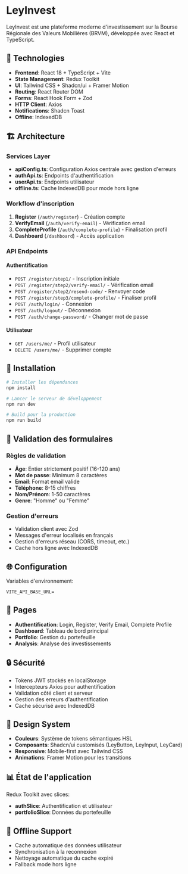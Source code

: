 # LeyInvest

LeyInvest est une plateforme moderne d'investissement sur la Bourse Régionale des Valeurs Mobilières (BRVM), développée avec React et TypeScript.

## 🚀 Technologies

- **Frontend**: React 18 + TypeScript + Vite
- **State Management**: Redux Toolkit
- **UI**: Tailwind CSS + Shadcn/ui + Framer Motion
- **Routing**: React Router DOM
- **Forms**: React Hook Form + Zod
- **HTTP Client**: Axios
- **Notifications**: Shadcn Toast
- **Offline**: IndexedDB

## 🏗️ Architecture

### Services Layer
- **apiConfig.ts**: Configuration Axios centrale avec gestion d'erreurs
- **authApi.ts**: Endpoints d'authentification
- **userApi.ts**: Endpoints utilisateur  
- **offline.ts**: Cache IndexedDB pour mode hors ligne

### Workflow d'inscription
1. **Register** (`/auth/register`) - Création compte
2. **VerifyEmail** (`/auth/verify-email`) - Vérification email
3. **CompleteProfile** (`/auth/complete-profile`) - Finalisation profil
4. **Dashboard** (`/dashboard`) - Accès application

### API Endpoints

#### Authentification
- `POST /register/step1/` - Inscription initiale
- `POST /register/step2/verify-email/` - Vérification email
- `POST /register/step2/resend-code/` - Renvoyer code
- `POST /register/step3/complete-profile/` - Finaliser profil
- `POST /auth/login/` - Connexion
- `POST /auth/logout/` - Déconnexion
- `POST /auth/change-password/` - Changer mot de passe

#### Utilisateur
- `GET /users/me/` - Profil utilisateur
- `DELETE /users/me/` - Supprimer compte

## 🔧 Installation

```bash
# Installer les dépendances
npm install

# Lancer le serveur de développement
npm run dev

# Build pour la production
npm run build
```

## 📝 Validation des formulaires

### Règles de validation
- **Âge**: Entier strictement positif (16-120 ans)
- **Mot de passe**: Minimum 8 caractères
- **Email**: Format email valide
- **Téléphone**: 8-15 chiffres
- **Nom/Prénom**: 1-50 caractères
- **Genre**: "Homme" ou "Femme"

### Gestion d'erreurs
- Validation client avec Zod
- Messages d'erreur localisés en français
- Gestion d'erreurs réseau (CORS, timeout, etc.)
- Cache hors ligne avec IndexedDB

## 🌐 Configuration

Variables d'environnement:
```env
VITE_API_BASE_URL=
```

## 📱 Pages

- **Authentification**: Login, Register, Verify Email, Complete Profile
- **Dashboard**: Tableau de bord principal
- **Portfolio**: Gestion du portefeuille
- **Analysis**: Analyse des investissements

## 🔒 Sécurité

- Tokens JWT stockés en localStorage
- Intercepteurs Axios pour authentification
- Validation côté client et serveur
- Gestion des erreurs d'authentification
- Cache sécurisé avec IndexedDB

## 🎨 Design System

- **Couleurs**: Système de tokens sémantiques HSL
- **Composants**: Shadcn/ui customisés (LeyButton, LeyInput, LeyCard)
- **Responsive**: Mobile-first avec Tailwind CSS
- **Animations**: Framer Motion pour les transitions

## 📊 État de l'application

Redux Toolkit avec slices:
- **authSlice**: Authentification et utilisateur
- **portfolioSlice**: Données du portefeuille

## 🔄 Offline Support

- Cache automatique des données utilisateur
- Synchronisation à la reconnexion
- Nettoyage automatique du cache expiré
- Fallback mode hors ligne